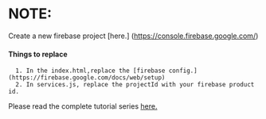 # NOTE:
 Create a new firebase project [here.] (https://console.firebase.google.com/)

#### Things to replace
      1. In the index.html,replace the [firebase config.](https://firebase.google.com/docs/web/setup)
      2. In services.js, replace the projectId with your firebase product id.

Please read the complete tutorial series [here.](http://www.arjunsk.com/tag/firebase/) 
